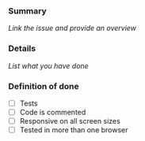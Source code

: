 ### Summary
_Link the issue and provide an overview_

### Details
_List what you have done_
### Definition of done
- [ ] Tests
- [ ] Code is commented
- [ ] Responsive on all screen sizes
- [ ] Tested in more than one browser
